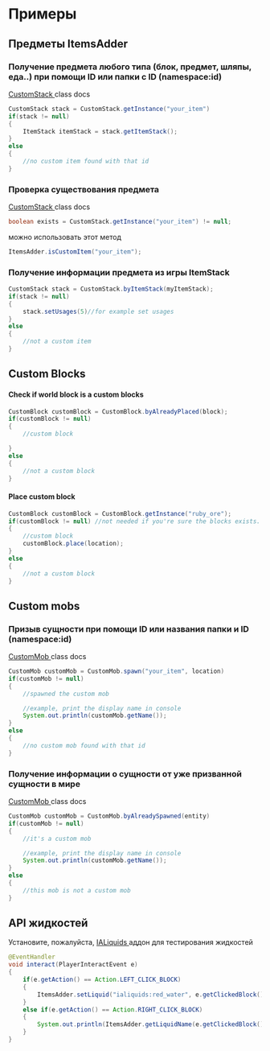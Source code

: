 # Примеры

## Предметы ItemsAdder

### Получение предмета любого типа \(блок, предмет, шляпы, еда..\) при помощи ID или папки с ID \(namespace:id\)

[CustomStack ](https://github.com/LoneDev6/API-ItemsAdder/blob/master/src/main/java/dev/lone/itemsadder/api/CustomStack.java)class docs

```java
CustomStack stack = CustomStack.getInstance("your_item")
if(stack != null)
{
    ItemStack itemStack = stack.getItemStack();
}
else
{
    //no custom item found with that id
}
```

### Проверка существования предмета

[CustomStack ](https://github.com/LoneDev6/API-ItemsAdder/blob/master/src/main/java/dev/lone/itemsadder/api/CustomStack.java)class docs

```java
boolean exists = CustomStack.getInstance("your_item") != null;
```

можно использовать этот метод

```java
ItemsAdder.isCustomItem("your_item");
```

### Получение информации предмета из игры ItemStack

```java
CustomStack stack = CustomStack.byItemStack(myItemStack);
if(stack != null)
{
    stack.setUsages(5)//for example set usages
}
else
{
    //not a custom item
}
```

## Custom Blocks

#### Check if world block is a custom blocks

```java
CustomBlock customBlock = CustomBlock.byAlreadyPlaced(block);
if(customBlock != null)
{
    //custom block

}
else
{
    //not a custom block
}
```

#### Place custom block

```java
CustomBlock customBlock = CustomBlock.getInstance("ruby_ore");
if(customBlock != null) //not needed if you're sure the blocks exists.
{
    //custom block
    customBlock.place(location);
}
else
{
    //not a custom block
}
```

## Custom mobs

### Призыв сущности при помощи ID или названия папки и ID \(namespace:id\)

[CustomMob ](https://github.com/LoneDev6/API-ItemsAdder/blob/master/src/main/java/dev/lone/itemsadder/api/CustomMob.java)class docs

```java
CustomMob customMob = CustomMob.spawn("your_item", location)
if(customMob != null)
{
    //spawned the custom mob

    //example, print the display name in console
    System.out.println(customMob.getName());
}
else
{
    //no custom mob found with that id
}
```

### Получение информации о сущности от уже призванной сущности в мире

[CustomMob ](https://github.com/LoneDev6/API-ItemsAdder/blob/master/src/main/java/dev/lone/itemsadder/api/CustomMob.java)class docs

```java
CustomMob customMob = CustomMob.byAlreadySpawned(entity)
if(customMob != null)
{
    //it's a custom mob

    //example, print the display name in console
    System.out.println(customMob.getName());
}
else
{
    //this mob is not a custom mob
}
```

## API жидкостей

Установите, пожалуйста, [IALiquids ](https://www.spigotmc.org/resources/84386)аддон для тестирования жидкостей

```java
@EventHandler
void interact(PlayerInteractEvent e)
{
    if(e.getAction() == Action.LEFT_CLICK_BLOCK)
    {
        ItemsAdder.setLiquid("ialiquids:red_water", e.getClickedBlock().getLocation());
    }
    else if(e.getAction() == Action.RIGHT_CLICK_BLOCK)
    {
        System.out.println(ItemsAdder.getLiquidName(e.getClickedBlock().getRelative(e.getBlockFace()).getLocation()));
    }
}
```

